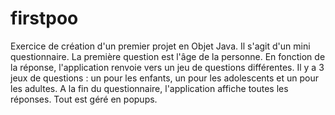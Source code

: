 # firstpoo

Exercice de création d'un premier projet en Objet Java.
Il s'agit d'un mini questionnaire. La première question est l'âge de la personne. En fonction de la réponse, l'application renvoie vers un jeu de questions différentes.
Il y a 3 jeux de questions : un pour les enfants, un pour les adolescents et un pour les adultes.
A la fin du questionnaire, l'application affiche toutes les réponses.
Tout est géré en popups.
